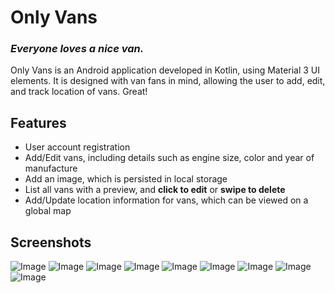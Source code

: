 # Only Vans
### _Everyone loves a nice van._

Only Vans is an Android application developed in Kotlin, using Material 3 UI elements. It is designed with van fans in mind, allowing the user to add, edit, and track location of vans. Great!

## Features

- User account registration
- Add/Edit vans, including details such as engine size, color and year of manufacture
- Add an image, which is persisted in local storage
- List all vans with a preview, and **click to edit** or **swipe to delete**
- Add/Update location information for vans, which can be viewed on a global map

## Screenshots

![Image](../screenshots/Screenshot_20221030-230248_OnlyVans.jpg)
![Image](../screenshots/Screenshot_20221030-230315_OnlyVans.jpg)
![Image](../screenshots/Screenshot_20221030-230339_OnlyVans.jpg)
![Image](../screenshots/Screenshot_20221030-230356_OnlyVans.jpg)
![Image](../screenshots/Screenshot_20221030-230400_OnlyVans.jpg)
![Image](../screenshots/Screenshot_20221030-230413_OnlyVans.jpg)
![Image](../screenshots/Screenshot_20221030-230421_OnlyVans.jpg)
![Image](../screenshots/Screenshot_20221030-230430_OnlyVans.jpg)
![Image](../screenshots/Screenshot_20221030-230440_OnlyVans.jpg)


